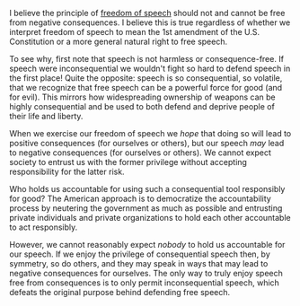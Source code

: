 I believe the principle of [freedom of speech][freedom-of-speech] should not
and cannot be free from negative consequences.  I believe this is true
regardless of whether we interpret freedom of speech to mean the 1st amendment
of the U.S. Constitution or a more general natural right to free speech.

To see why, first note that speech is not harmless or consequence-free.  If
speech were inconsequential we wouldn't fight so hard to defend speech in the
first place!  Quite the opposite: speech is so consequential, so volatile, that
we recognize that free speech can be a powerful force for good (and for evil).
This mirrors how widespreading ownership of weapons can be highly consequential
and be used to both defend and deprive people of their life and liberty.

When we exercise our freedom of speech we *hope* that doing so will lead to
positive consequences (for ourselves or others), but our speech *may* lead to
negative consequences (for ourselves or others).  We cannot expect society to
entrust us with the former privilege without accepting responsibility for the
latter risk.

Who holds us accountable for using such a consequential tool responsibly for
good?  The American approach is to democratize the accountability process by
neutering the government as much as possible and entrusting private individuals
and private organizations to hold each other accountable to act responsibly.

However, we cannot reasonably expect *nobody* to hold us accountable for our
speech.  If we enjoy the privilege of consequential speech then, by symmetry, so
do others, and they may speak in ways that may lead to negative consequences for
ourselves.  The only way to truly enjoy speech free from consequences is to only
permit inconsequential speech, which defeats the original purpose behind
defending free speech.

[freedom-of-speech]: https://en.wikipedia.org/wiki/Freedom_of_speech
